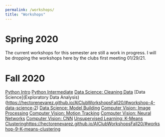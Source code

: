 ```yaml
---
permalink: /workshops/
title: "Workshops"
---
```


# Spring 2020
The current workshops for this semester are still a work in progress. I will be dropping the workshops here by the clubs first meeting 01/29/21.

# Fall 2020
[Python Intro](https://hectorenevarez.github.io/AIClubWorkshopsFall20/#workshop-1)
[Python Intermediate](https://hectorenevarez.github.io/AIClubWorkshopsFall20/#workshop-2)
[Data Science: Cleaning Data](https://hectorenevarez.github.io/AIClubWorkshopsFall20/#workshop-3-data-science-1)
[Data Science](Exploratory Data Analysis)(https://hectorenevarez.github.io/AIClubWorkshopsFall20/#workshop-4-data-science-2)
[Data Science: Model Building](https://hectorenevarez.github.io/AIClubWorkshopsFall20/#workshop-5-data-science-3)
[Computer Vision: Image Processing](https://hectorenevarez.github.io/AIClubWorkshopsFall20/#workshop-6-computer-vision-1)
[Computer Vision: Motion Tracking](https://hectorenevarez.github.io/AIClubWorkshopsFall20/#workshop-7-computer-vision-2)
[Computer Vision: Neural Networks](https://hectorenevarez.github.io/AIClubWorkshopsFall20/#workshop-8-computer-vision-3)
[Computer Vision: CNN](https://hectorenevarez.github.io/AIClubWorkshopsFall20/#workshop-10-convolutional-neural-network)
[Unsupervised Learning: K-Means Clustering]()https://hectorenevarez.github.io/AIClubWorkshopsFall20/#workshop-9-K-means-clustering
